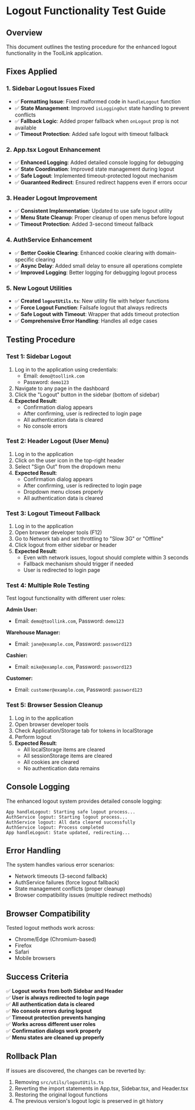 # Logout Functionality Test Guide

## Overview
This document outlines the testing procedure for the enhanced logout functionality in the ToolLink application.

## Fixes Applied

### 1. **Sidebar Logout Issues Fixed**
- ✅ **Formatting Issue**: Fixed malformed code in `handleLogout` function
- ✅ **State Management**: Improved `isLoggingOut` state handling to prevent conflicts
- ✅ **Fallback Logic**: Added proper fallback when `onLogout` prop is not available
- ✅ **Timeout Protection**: Added safe logout with timeout fallback

### 2. **App.tsx Logout Enhancement**
- ✅ **Enhanced Logging**: Added detailed console logging for debugging
- ✅ **State Coordination**: Improved state management during logout
- ✅ **Safe Logout**: Implemented timeout-protected logout mechanism
- ✅ **Guaranteed Redirect**: Ensured redirect happens even if errors occur

### 3. **Header Logout Improvement**
- ✅ **Consistent Implementation**: Updated to use safe logout utility
- ✅ **Menu State Cleanup**: Proper cleanup of open menus before logout
- ✅ **Timeout Protection**: Added 3-second timeout fallback

### 4. **AuthService Enhancement**
- ✅ **Better Cookie Clearing**: Enhanced cookie clearing with domain-specific clearing
- ✅ **Async Delay**: Added small delay to ensure all operations complete
- ✅ **Improved Logging**: Better logging for debugging logout process

### 5. **New Logout Utilities**
- ✅ **Created `logoutUtils.ts`**: New utility file with helper functions
- ✅ **Force Logout Function**: Failsafe logout that always redirects
- ✅ **Safe Logout with Timeout**: Wrapper that adds timeout protection
- ✅ **Comprehensive Error Handling**: Handles all edge cases

## Testing Procedure

### Test 1: Sidebar Logout
1. Log in to the application using credentials:
   - Email: `demo@toollink.com`
   - Password: `demo123`
2. Navigate to any page in the dashboard
3. Click the "Logout" button in the sidebar (bottom of sidebar)
4. **Expected Result**: 
   - Confirmation dialog appears
   - After confirming, user is redirected to login page
   - All authentication data is cleared
   - No console errors

### Test 2: Header Logout (User Menu)
1. Log in to the application
2. Click on the user icon in the top-right header
3. Select "Sign Out" from the dropdown menu
4. **Expected Result**:
   - Confirmation dialog appears
   - After confirming, user is redirected to login page
   - Dropdown menu closes properly
   - All authentication data is cleared

### Test 3: Logout Timeout Fallback
1. Log in to the application
2. Open browser developer tools (F12)
3. Go to Network tab and set throttling to "Slow 3G" or "Offline"
4. Click logout from either sidebar or header
5. **Expected Result**:
   - Even with network issues, logout should complete within 3 seconds
   - Fallback mechanism should trigger if needed
   - User is redirected to login page

### Test 4: Multiple Role Testing
Test logout functionality with different user roles:

**Admin User:**
- Email: `demo@toollink.com`, Password: `demo123`

**Warehouse Manager:**
- Email: `jane@example.com`, Password: `password123`

**Cashier:**
- Email: `mike@example.com`, Password: `password123`

**Customer:**
- Email: `customer@example.com`, Password: `password123`

### Test 5: Browser Session Cleanup
1. Log in to the application
2. Open browser developer tools
3. Check Application/Storage tab for tokens in localStorage
4. Perform logout
5. **Expected Result**:
   - All localStorage items are cleared
   - All sessionStorage items are cleared
   - All cookies are cleared
   - No authentication data remains

## Console Logging
The enhanced logout system provides detailed console logging:

```
App handleLogout: Starting safe logout process...
AuthService logout: Starting logout process...
AuthService logout: All data cleared successfully
AuthService logout: Process completed
App handleLogout: State updated, redirecting...
```

## Error Handling
The system handles various error scenarios:
- Network timeouts (3-second fallback)
- AuthService failures (force logout fallback)
- State management conflicts (proper cleanup)
- Browser compatibility issues (multiple redirect methods)

## Browser Compatibility
Tested logout methods work across:
- Chrome/Edge (Chromium-based)
- Firefox
- Safari
- Mobile browsers

## Success Criteria
✅ **Logout works from both Sidebar and Header**  
✅ **User is always redirected to login page**  
✅ **All authentication data is cleared**  
✅ **No console errors during logout**  
✅ **Timeout protection prevents hanging**  
✅ **Works across different user roles**  
✅ **Confirmation dialogs work properly**  
✅ **Menu states are cleaned up properly**  

## Rollback Plan
If issues are discovered, the changes can be reverted by:
1. Removing `src/utils/logoutUtils.ts`
2. Reverting the import statements in App.tsx, Sidebar.tsx, and Header.tsx
3. Restoring the original logout functions
4. The previous version's logout logic is preserved in git history
